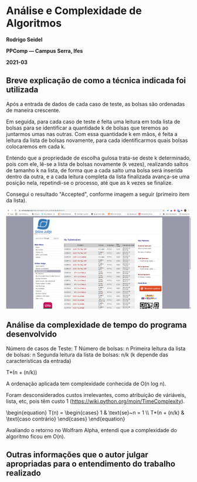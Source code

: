 # Análise e Complexidade de Algoritmos

**Rodrigo Seidel**

**PPComp — Campus Serra, Ifes**

**2021-03**

## Breve explicação de como a técnica indicada foi utilizada

Após a entrada de dados de cada caso de teste, as bolsas são ordenadas de maneira crescente. 

Em seguida, para cada caso de teste é feita uma leitura em toda lista de bolsas para se identificar a quantidade k de bolsas que teremos ao juntarmos umas nas outras. Com essa quantidade k em mãos, é feita a leitura da lista de bolsas novamente, para cada identificarmos quais bolsas colocaremos em cada k.

Entendo que a propriedade de escolha gulosa trata-se deste k determinado, pois com ele, lê-se a lista de bolsas novamente (k vezes), realizando saltos de tamanho k na lista, de forma que a cada salto uma bolsa será inserida dentro da outra, e a cada leitura completa da lista finalizada avança-se uma posição nela, repetindi-se o processo, até que as k vezes se finalize.


Consegui o resultado "Accepted", conforme imagem a seguir (primeiro item da lista).

![Veredito](./11100-veredito.png)



## Análise da complexidade de tempo do programa desenvolvido

Número de casos de Teste: T
Número de bolsas: n
Primeira leitura da lista de bolsas: n
Segunda leitura da lista de bolsas: n/k (k depende das características da entrada)

T*(n + (n/k))

A ordenação aplicada tem complexidade conhecida de O(n log n).


Foram desconsiderados custos irrelevantes, como atribuição de váriáveis, lista, etc, pois têm custo 1 (https://wiki.python.org/moin/TimeComplexity).

<div class="math">
\begin{equation}
T(n) =
  \begin{cases}
    1 & \text{se}~n = 1 \\
    T*(n + (n/k) & \text{caso contrário}
  \end{cases}
\end{equation}
</div>

Avaliando o retorno no Wolfram Alpha, entendi que a complexidade do algoritmo ficou em O(n).


## Outras informações que o autor julgar apropriadas para o entendimento do trabalho realizado

